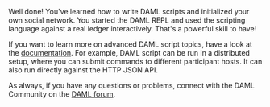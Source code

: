 Well done! You've learned how to write DAML scripts and initialized your own social network. You
started the DAML REPL and used the scripting language against a real ledger interactively. That's a
powerful skill to have!

If you want to learn more on advanced DAML script topics, have a look at the
[documentation](https://docs.daml.com/daml-script/index.html). For example, DAML script can be run
in a distributed setup, where you can submit commands to different participant hosts. It can also
run directly against the HTTP JSON API.

As always, if you have any questions or problems, connect with the DAML Community on the [DAML forum](https://discuss.daml.com).
